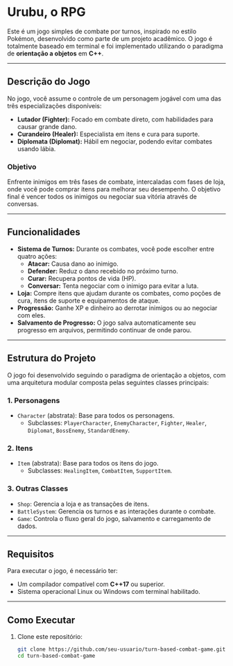 # Urubu, o RPG

Este é um jogo simples de combate por turnos, inspirado no estilo Pokémon, desenvolvido como parte de um projeto acadêmico. O jogo é totalmente baseado em terminal e foi implementado utilizando o paradigma de **orientação a objetos** em **C++**.

---

## **Descrição do Jogo**

No jogo, você assume o controle de um personagem jogável com uma das três especializações disponíveis: 
- **Lutador (Fighter):** Focado em combate direto, com habilidades para causar grande dano.
- **Curandeiro (Healer):** Especialista em itens e cura para suporte.
- **Diplomata (Diplomat):** Hábil em negociar, podendo evitar combates usando lábia.

### **Objetivo**
Enfrente inimigos em três fases de combate, intercaladas com fases de loja, onde você pode comprar itens para melhorar seu desempenho. O objetivo final é vencer todos os inimigos ou negociar sua vitória através de conversas.

---

## **Funcionalidades**
- **Sistema de Turnos:** Durante os combates, você pode escolher entre quatro ações:
  - **Atacar:** Causa dano ao inimigo.
  - **Defender:** Reduz o dano recebido no próximo turno.
  - **Curar:** Recupera pontos de vida (HP).
  - **Conversar:** Tenta negociar com o inimigo para evitar a luta.
- **Loja:** Compre itens que ajudam durante os combates, como poções de cura, itens de suporte e equipamentos de ataque.
- **Progressão:** Ganhe XP e dinheiro ao derrotar inimigos ou ao negociar com eles.
- **Salvamento de Progresso:** O jogo salva automaticamente seu progresso em arquivos, permitindo continuar de onde parou.

---

## **Estrutura do Projeto**
O jogo foi desenvolvido seguindo o paradigma de orientação a objetos, com uma arquitetura modular composta pelas seguintes classes principais:

### **1. Personagens**
- `Character` (abstrata): Base para todos os personagens.
  - Subclasses: `PlayerCharacter`, `EnemyCharacter`, `Fighter`, `Healer`, `Diplomat`, `BossEnemy`, `StandardEnemy`.

### **2. Itens**
- `Item` (abstrata): Base para todos os itens do jogo.
  - Subclasses: `HealingItem`, `CombatItem`, `SupportItem`.

### **3. Outras Classes**
- `Shop`: Gerencia a loja e as transações de itens.
- `BattleSystem`: Gerencia os turnos e as interações durante o combate.
- `Game`: Controla o fluxo geral do jogo, salvamento e carregamento de dados.

---

## **Requisitos**
Para executar o jogo, é necessário ter:
- Um compilador compatível com **C++17** ou superior.
- Sistema operacional Linux ou Windows com terminal habilitado.

---

## **Como Executar**
1. Clone este repositório:
   ```bash
   git clone https://github.com/seu-usuario/turn-based-combat-game.git
   cd turn-based-combat-game
